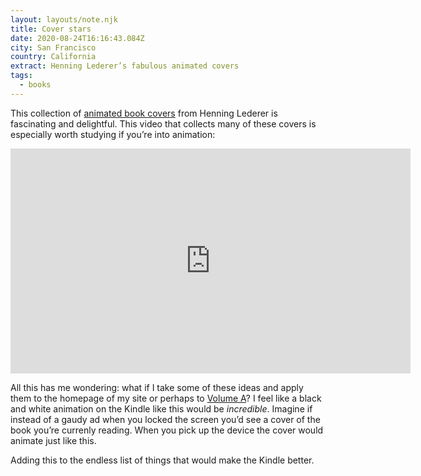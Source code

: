 ```yaml
---
layout: layouts/note.njk
title: Cover stars
date: 2020-08-24T16:16:43.084Z
city: San Francisco
country: California
extract: Henning Lederer’s fabulous animated covers
tags:
  - books
---
```


This collection of [animated book covers](http://blog.presentandcorrect.com/cover-stars-2) from Henning Lederer is fascinating and delightful. This video that collects many of these covers is especially worth studying if you’re into animation:

<iframe src="https://player.vimeo.com/video/297671782?color=ffffff&portrait=0&badge=0" width="640" height="360" frameborder="0" allow="autoplay; fullscreen" allowfullscreen></iframe>

All this has me wondering: what if I take some of these ideas and apply them to the homepage of my site or perhaps to [Volume A](https://www.robinrendle.com/notes/volume-a.html)? I feel like a black and white animation on the Kindle like this would be _incredible_. Imagine if instead of a gaudy ad when you locked the screen you’d see a cover of the book you’re currenly reading. When you pick up the device the cover would animate just like this.

Adding this to the endless list of things that would make the Kindle better.
